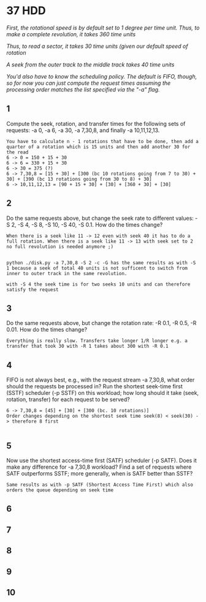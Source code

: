 # 37 HDD

_First, the rotational speed is by default set to 1 degree per time unit. Thus, to make a complete revolution, it takes 360 time units_

_Thus, to read a sector, it takes 30 time units (given our default speed of rotation_

_A seek from the outer track to the middle track takes 40 time units_

_You'd also have to know the scheduling policy. The default is FIFO, though, so for now you can just compute the request times assuming the processing order matches the list specified via the "-a" flag._

## 1

Compute the seek, rotation, and transfer times for the following sets of requests: -a 0, -a 6, -a 30, -a 7,30,8, and finally -a 10,11,12,13.


~~~
You have to calculate n - 1 rotations that have to be done, then add a quarter of a rotation which is 15 units and then add another 30 for the read
6 -> 0 = 150 + 15 + 30
6 -> 6 = 330 + 15 + 30
6 -> 30 = 375 (?)
6 -> 7,30,8 = [15 + 30] + [300 (bc 10 rotations going from 7 to 30) + 30] + [390 (bc 13 rotations going from 30 to 8) + 30]
6 -> 10,11,12,13 = [90 + 15 + 30] + [30] + [360 + 30] + [30]
~~~

## 2

Do the same requests above, but change the seek rate to different values: 
-S 2, -S 4, -S 8, -S 10, -S 40, -S 0.1. How do the times change?

~~~
When there is a seek like 11 -> 12 even with seek 40 it has to do a full rotation. When there is a seek like 11 -> 13 with seek set to 2 no full revolution is needed anymore ;)


python ./disk.py -a 7,30,8 -S 2 -c -G has the same results as with -S 1 because a seek of total 40 units is not sufficent to switch from inner to outer track in the same revolution.

with -S 4 the seek time is for two seeks 10 units and can therefore satisfy the request
~~~

## 3

Do the same requests above, but change the rotation rate: -R 0.1, -R 0.5, -R 0.01. How do the times change?

~~~
Everything is really slow. Transfers take longer 1/R longer e.g. a transfer that took 30 with -R 1 takes about 300 with -R 0.1
~~~

## 4

FIFO is not always best, e.g., with the request stream -a 7,30,8, what order should the requests be processed in? Run the shortest seek-time first (SSTF) scheduler (-p SSTF) on this workload; how long should it take (seek, rotation, transfer) for each request to be served?

~~~
6 -> 7,30,8 = [45] + [30] + [300 (bc. 10 rotations)]
Order changes depending on the shortest seek time seek(8) < seek(30) -> therefore 8 first


~~~


## 5

Now use the shortest access-time first (SATF) scheduler (-p SATF). Does it
make any difference for -a 7,30,8 workload? Find a set of requests where
SATF outperforms SSTF; more generally, when is SATF better than SSTF?

~~~
Same results as with -p SATF (Shortest Access Time First) which also orders the queue depending on seek time
~~~

## 6
## 7
## 8
## 9
## 10
